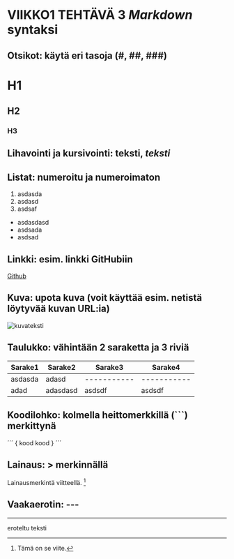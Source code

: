 # **VIIKKO1 TEHTÄVÄ 3 *Markdown* syntaksi**

## 

## Otsikot: käytä eri tasoja (#, ##, ###)

# H1
## H2
### H3

## Lihavointi ja kursivointi: **teksti**, *teksti*

## Listat: numeroitu ja numeroimaton
1. asdasda
2. asdasd
3. asdsaf

- asdasdasd
- asdsada
- asdsad

## Linkki: esim. linkki GitHubiin
[Github](https://github.com)

## Kuva: upota kuva (voit käyttää esim. netistä löytyvää kuvan URL:ia)
![kuvateksti](https://net.centria.fi/wp-content/uploads/2025/06/Centria_tutkimuspaivat_2025-350x350.jpg)

## Taulukko: vähintään 2 saraketta ja 3 riviä

| Sarake1 | Sarake2 | Sarake3 | Sarake4 
| ----------- | ----------- | ----------- | ----------- |
| asdasda | adasd | ----------- | ----------- |
| adad | adasdasd|asdsdf|asdsdf

## Koodilohko: kolmella heittomerkkillä (```) merkittynä

´´´
{
    kood
    kood
}
´´´


## Lainaus: > merkinnällä

Lainausmerkintä viitteellä. [^1]

[^1]: Tämä on se viite.

## Vaakaerotin: ---

----

eroteltu teksti
